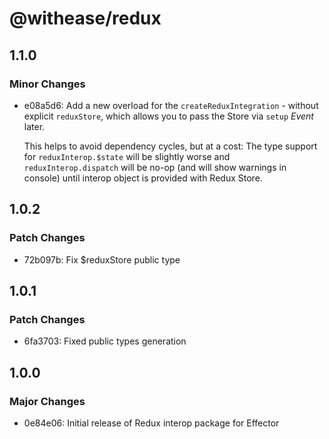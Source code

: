 # @withease/redux

## 1.1.0

### Minor Changes

- e08a5d6: Add a new overload for the `createReduxIntegration` - without explicit `reduxStore`, which allows you to pass the Store via `setup` _Event_ later.

  This helps to avoid dependency cycles, but at a cost:
  The type support for `reduxInterop.$state` will be slightly worse and `reduxInterop.dispatch` will be no-op (and will show warnings in console) until interop object is provided with Redux Store.

## 1.0.2

### Patch Changes

- 72b097b: Fix \$reduxStore public type

## 1.0.1

### Patch Changes

- 6fa3703: Fixed public types generation

## 1.0.0

### Major Changes

- 0e84e06: Initial release of Redux interop package for Effector
